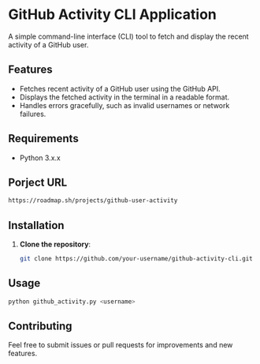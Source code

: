 # GitHub Activity CLI Application

A simple command-line interface (CLI) tool to fetch and display the recent activity of a GitHub user.

## Features

- Fetches recent activity of a GitHub user using the GitHub API.
- Displays the fetched activity in the terminal in a readable format.
- Handles errors gracefully, such as invalid usernames or network failures.

## Requirements

- Python 3.x.x

## Porject URL
   
   ```bash
   https://roadmap.sh/projects/github-user-activity
   ```

## Installation

1. **Clone the repository**:

   ```bash
   git clone https://github.com/your-username/github-activity-cli.git
   ```
## Usage

   ```bash
   python github_activity.py <username>
   ```

## Contributing

Feel free to submit issues or pull requests for improvements and new features.

